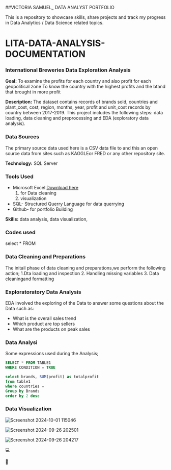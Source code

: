 ##VICTORIA SAMUEL_ DATA ANALYST PORTFOLIO 

This is a repository to showcase skills, share projects and track my progress in Data Analytics / Data Science related topics.

# LITA-DATA-ANALYSIS-DOCUMENTATION

### International Breweries Data Exploration Analysis

**Goal:** 
To examine the profits for each country and also profit for each geopolitical zone
To know the country with the highest profits and the btand that brought in more profit


**Description:** The dataset contains records of brands sold, countries and plant_cost, cost, region, months, year, profit and unit_cost records by country between 2017-2019. This project includes the following steps: data loading, data cleaning and preprocessing and EDA (exploratory data analysis).

### Data Sources
The primary source data used here is a CSV data file to and this an open source data from sites such as KAGGLEor FRED or any other repository site.

**Technology:** SQL Server

### Tools Used
- Microsoft Excel [Download here](https://www.microsoft.com)
     1. for Data cleaning
     2. visualization
- SQL- Structured Querry Language for data querrying
- Github- for portfolio Building

**Skills:** data analysis, data visualization, 


### Codes used
  select 
  *
  FROM
    

### Data Cleaning and Preparations
The initail phase of data cleaning and preparations,we perform the following action;
1.Dta loading and inspection
2. Handling missing variables
3. Data cleaningand formatting

### Exploratoratory Data Analysis
EDA involved the exploring of the Data to answer some questions about the Data such as:
 - What is the overall sales trend
 - Which product are top sellers
 - What are the products on peak sales
   
### Data Analysi
Some expressions used during the Analysis;

```SQL
SELECT * FROM TABLE1
WHERE CONDITION = TRUE
```

```SQL
select brands, SUM(profit) as totalprofit
from table1
where countries = 
Group by Brands 
order by 2 desc
```

### Data Visualization

![Screenshot 2024-10-01 115046](https://github.com/user-attachments/assets/1b7ff397-227c-4022-92d0-19ef2969892d)


![Screenshot 2024-09-26 202501](https://github.com/user-attachments/assets/1f34e3a5-51d5-41bf-ac94-997dcbf10601)


![Screenshot 2024-09-26 204217](https://github.com/user-attachments/assets/2dd3ba81-e8fa-464c-8323-529545ab761c)


 💻
 
 🥇

